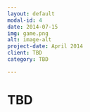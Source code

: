 ```yaml
---
layout: default
modal-id: 4
date: 2014-07-15
img: game.png
alt: image-alt
project-date: April 2014
client: TBD
category: TBD

---
```


# TBD